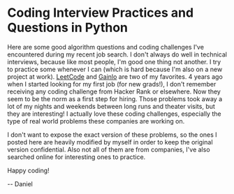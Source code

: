 # Coding Interview Practices and Questions in Python

Here are some good algorithm questions and coding challenges I've encountered during my recent job search. I don't always do well in technical interviews, because like most people, I'm good one thing not another. I try to practice some whenever I can (which is hard because I'm also on a new project at work). [LeetCode](https://leetcode.com/) and [Gainlo](http://blog.gainlo.co/) are two of my favorites. 4 years ago when I started looking for my first job (for new grads!), I don't remember receiving any coding challenge from Hacker Rank or elsewhere. Now they seem to be the norm as a first step for hiring. Those problems took away a lot of my nights and weekends between long runs and theater visits, but they are interesting! I actually love these coding challenges, especially the type of real world problems these companies are working on.

I don't want to expose the exact version of these problems, so the ones I posted here are heavily modified by myself in order to keep the original version confidential. Also not all of them are from companies, I've also searched online for interesting ones to practice.

Happy coding!

-- Daniel
